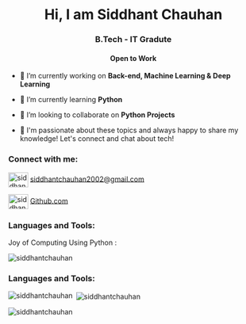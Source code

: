 
<h1 align="center">Hi, I am Siddhant Chauhan</h1>
<h3 align="center">B.Tech - IT Gradute</h3>
<h4 align="center">Open to Work</h4>

- 🔭 I’m currently working on **Back-end, Machine Learning & Deep Learning**

- 🌱 I’m currently learning **Python**

- 👯 I’m looking to collaborate on **Python Projects**

- 💬 I'm passionate about these topics and always happy to share my knowledge! Let's connect and chat about tech!

<h3 align="left">Connect with me:</h3>
<p align="left"> 
<a href= "mailto:siddhantchauhan2002@gmail.com"><img align="center" src="https://user-images.githubusercontent.com/87655422/235964556-f54771db-bafa-426d-9283-021ebcf38e94.png" alt="siddhantchauhan" height="30" width="40" /></a> <a href="mailto:siddhantchauhan2002@gmail.com">siddhantchauhan2002@gmail.com</a>


<a href= "https://github.com/sid-3q5"><img align="center" src="https://user-images.githubusercontent.com/87655422/235964799-d06da77f-9cc9-4ce5-8b50-73e5dfc98b20.png" alt="siddhantchauhan" height="30" width="40" /></a> [Github.com]([https://github.com/akshupande](https://github.com/sid-3q5))
</p>

<h3 align="left">Languages and Tools:</h3>
<p>Joy of Computing Using Python :<p><img align="center" src="https://github-readme-streak-stats.herokuapp.com/?user=sid-3q5&theme=dark" alt="siddhantchauhan" /></p></p>


<h3 align="left">Languages and Tools:</h3>

<p><img align="left" src="https://github-readme-stats.vercel.app/api/top-langs?username=sid-3q5&show_icons=true&locale=en&layout=compact&theme=dark" alt="siddhantchauhan" /></p>

<p>&nbsp;<img align="center" src="https://github-readme-stats.vercel.app/api?username=sid-3q5&count_private=true&show_icons=true&theme=dark" alt="siddhantchauhan" /></p>

<p><img align="center" src="https://github-readme-streak-stats.herokuapp.com/?user=sid-3q5&theme=dark" alt="siddhantchauhan" /></p>
